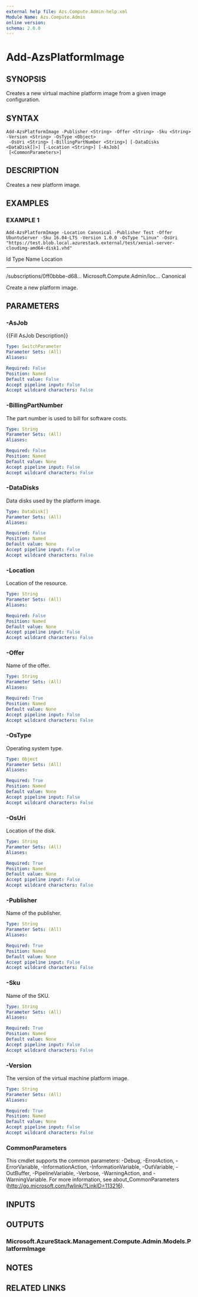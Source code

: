 ```yaml
---
external help file: Azs.Compute.Admin-help.xml
Module Name: Azs.Compute.Admin
online version:
schema: 2.0.0
---
```


# Add-AzsPlatformImage

## SYNOPSIS
Creates a new virtual machine platform image from a given image configuration.

## SYNTAX

```
Add-AzsPlatformImage -Publisher <String> -Offer <String> -Sku <String> -Version <String> -OsType <Object>
 -OsUri <String> [-BillingPartNumber <String>] [-DataDisks <DataDisk[]>] [-Location <String>] [-AsJob]
 [<CommonParameters>]
```

## DESCRIPTION
Creates a new platform image.

## EXAMPLES

### EXAMPLE 1
```
Add-AzsPlatformImage -Location Canonical -Publisher Test -Offer UbuntuServer -Sku 16.04-LTS -Version 1.0.0 -OsType "Linux" -OsUri "https://test.blob.local.azurestack.external/test/xenial-server-cloudimg-amd64-disk1.vhd"
```

Id                             Type                           Name                           Location
--                             ----                           ----                           --------
/subscriptions/0ff0bbbe-d68...
Microsoft.Compute.Admin/loc... 
Canonical

Create a new platform image.

## PARAMETERS

### -AsJob
{{Fill AsJob Description}}

```yaml
Type: SwitchParameter
Parameter Sets: (All)
Aliases:

Required: False
Position: Named
Default value: False
Accept pipeline input: False
Accept wildcard characters: False
```

### -BillingPartNumber
The part number is used to bill for software costs.

```yaml
Type: String
Parameter Sets: (All)
Aliases:

Required: False
Position: Named
Default value: None
Accept pipeline input: False
Accept wildcard characters: False
```

### -DataDisks
Data disks used by the platform image.

```yaml
Type: DataDisk[]
Parameter Sets: (All)
Aliases:

Required: False
Position: Named
Default value: None
Accept pipeline input: False
Accept wildcard characters: False
```

### -Location
Location of the resource.

```yaml
Type: String
Parameter Sets: (All)
Aliases:

Required: False
Position: Named
Default value: None
Accept pipeline input: False
Accept wildcard characters: False
```

### -Offer
Name of the offer.

```yaml
Type: String
Parameter Sets: (All)
Aliases:

Required: True
Position: Named
Default value: None
Accept pipeline input: False
Accept wildcard characters: False
```

### -OsType
Operating system type.

```yaml
Type: Object
Parameter Sets: (All)
Aliases:

Required: True
Position: Named
Default value: None
Accept pipeline input: False
Accept wildcard characters: False
```

### -OsUri
Location of the disk.

```yaml
Type: String
Parameter Sets: (All)
Aliases:

Required: True
Position: Named
Default value: None
Accept pipeline input: False
Accept wildcard characters: False
```

### -Publisher
Name of the publisher.

```yaml
Type: String
Parameter Sets: (All)
Aliases:

Required: True
Position: Named
Default value: None
Accept pipeline input: False
Accept wildcard characters: False
```

### -Sku
Name of the SKU.

```yaml
Type: String
Parameter Sets: (All)
Aliases:

Required: True
Position: Named
Default value: None
Accept pipeline input: False
Accept wildcard characters: False
```

### -Version
The version of the virtual machine platform image.

```yaml
Type: String
Parameter Sets: (All)
Aliases:

Required: True
Position: Named
Default value: None
Accept pipeline input: False
Accept wildcard characters: False
```

### CommonParameters
This cmdlet supports the common parameters: -Debug, -ErrorAction, -ErrorVariable, -InformationAction, -InformationVariable, -OutVariable, -OutBuffer, -PipelineVariable, -Verbose, -WarningAction, and -WarningVariable. For more information, see about_CommonParameters (http://go.microsoft.com/fwlink/?LinkID=113216).

## INPUTS

## OUTPUTS

### Microsoft.AzureStack.Management.Compute.Admin.Models.PlatformImage

## NOTES

## RELATED LINKS
